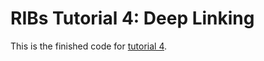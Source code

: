 # RIBs Tutorial 4: Deep Linking

This is the finished code for [tutorial 4](https://github.com/uber/RIBs/wiki/iOS-Tutorial-4).
